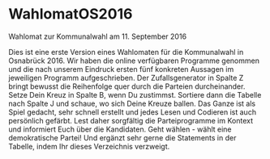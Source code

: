 # WahlomatOS2016
Wahlomat zur Kommunalwahl am 11. September 2016

Dies ist eine erste Version eines Wahlomaten für die Kommunalwahl in Osnabrück 2016. Wir haben die online verfügbaren Programme genommen und die nach unserem Eindruck ersten fünf konkreten Aussagen im jeweiligen Programm aufgeschrieben. Der Zufallsgenerator in Spalte Z bringt bewusst die Reihenfolge quer durch die Parteien durcheinander. Setze Dein Kreuz in Spalte B, wenn Du zustimmst. Sortiere dann die Tabelle nach Spalte J und schaue, wo sich Deine Kreuze ballen. Das Ganze ist als Spiel gedacht, sehr schnell erstellt und jedes Lesen und Codieren ist auch persönlich gefärbt. Lest daher sorgfältig die Parteiprogramme im Kontext und informiert Euch über die Kandidaten. Geht wählen - wählt eine demokratische Partei! Und ergänzt sehr gerne die Statements in der Tabelle, indem Ihr dieses Verzeichnis verzweigt.
